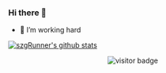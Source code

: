 <!--
**weibaohui/weibaohui** is a ✨ _special_ ✨ repository because its `README.md` (this file) appears on your GitHub profile.

Here are some ideas to get you started:

- 🔭 I’m currently working on ...
- 🌱 I’m currently learning ...
- 👯 I’m looking to collaborate on ...
- 🤔 I’m looking for help with ...
- 💬 Ask me about ...
- 📫 How to reach me: ...
- 😄 Pronouns: ...
- ⚡ Fun fact: ...
-->
### Hi there 👋

- 🔭 I’m working hard


[![szgRunner's github stats](https://github-readme-stats.vercel.app/api?username=szgRunner)](https://github.com/szgRunner)

<p  align="center">
<img src="https://visitor-badge.laobi.icu/badge?page_id=szgRunner.szgRunner" alt="visitor badge"/>       
</p>
